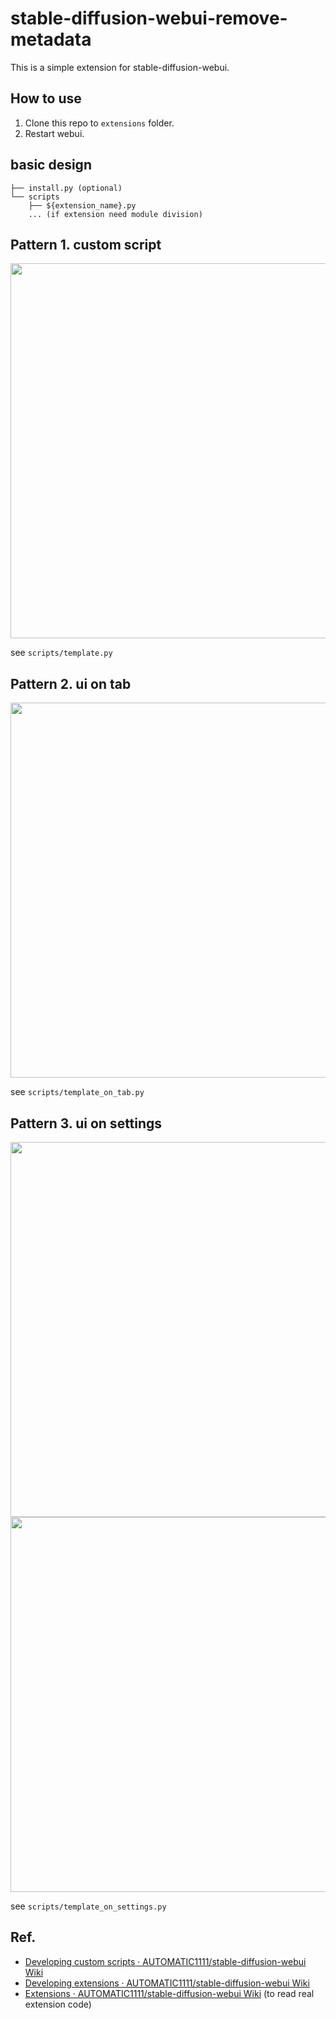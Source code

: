 # stable-diffusion-webui-remove-metadata

This is a simple extension for stable-diffusion-webui.

## How to use

1. Clone this repo to `extensions` folder.
2. Restart webui.

## basic design
```
├── install.py (optional)
└── scripts
    ├── ${extension_name}.py
    ... (if extension need module division)
```

## Pattern 1. custom script

<img src="https://user-images.githubusercontent.com/128375799/226570836-8a9c5640-5258-4b4e-9cbe-e139732d8419.png"  width="600"/>

see `scripts/template.py`

## Pattern 2. ui on tab

<img src="https://user-images.githubusercontent.com/128375799/226570948-578706a3-a278-4228-a999-6147050f5706.png"  width="600"/>

see `scripts/template_on_tab.py`


## Pattern 3. ui on settings

<img src="https://user-images.githubusercontent.com/128375799/235482423-61c15a3e-8239-41f8-bffb-16efaafc084d.png"  width="600"/>
<img src="https://user-images.githubusercontent.com/128375799/235482466-9f7822f3-1ea9-4d1e-bbf5-cb98de041119.png"  width="600"/>


see `scripts/template_on_settings.py`

## Ref.
- [Developing custom scripts · AUTOMATIC1111/stable-diffusion-webui Wiki](https://github.com/AUTOMATIC1111/stable-diffusion-webui/wiki/Developing-custom-scripts)
- [Developing extensions · AUTOMATIC1111/stable-diffusion-webui Wiki](https://github.com/AUTOMATIC1111/stable-diffusion-webui/wiki/Developing-extensions)
- [Extensions · AUTOMATIC1111/stable-diffusion-webui Wiki](https://github.com/AUTOMATIC1111/stable-diffusion-webui/wiki/Extensions) (to read real extension code)
